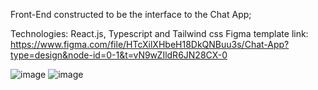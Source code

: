 Front-End constructed to be the interface to the Chat App;

Technologies: React.js, Typescript and Tailwind css
Figma template link: https://www.figma.com/file/HTcXilXHbeH18DkQNBuu3s/Chat-App?type=design&node-id=0-1&t=vN9wZIldR6JN28CX-0

![image](https://github.com/wrspada02/chat-app/assets/90157791/b68cf513-6b2b-4ce9-b602-a919cb07d930)
![image](https://github.com/wrspada02/chat-app/assets/90157791/360480ab-4b5c-49b0-84e9-9893caf59579)
